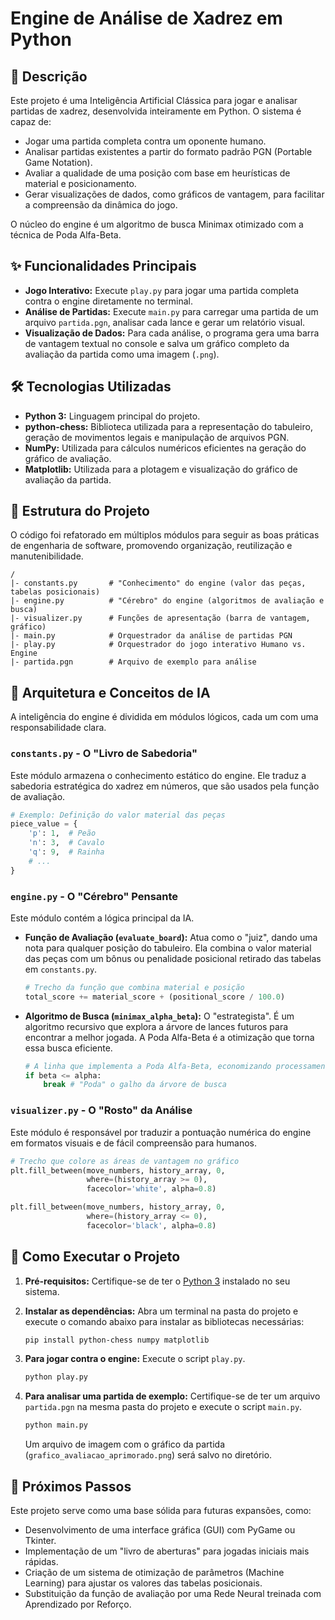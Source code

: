 # Engine de Análise de Xadrez em Python

## 📖 Descrição

Este projeto é uma Inteligência Artificial Clássica para jogar e analisar partidas de xadrez, desenvolvida inteiramente em Python. O sistema é capaz de:
- Jogar uma partida completa contra um oponente humano.
- Analisar partidas existentes a partir do formato padrão PGN (Portable Game Notation).
- Avaliar a qualidade de uma posição com base em heurísticas de material e posicionamento.
- Gerar visualizações de dados, como gráficos de vantagem, para facilitar a compreensão da dinâmica do jogo.

O núcleo do engine é um algoritmo de busca Minimax otimizado com a técnica de Poda Alfa-Beta.

## ✨ Funcionalidades Principais

* **Jogo Interativo:** Execute `play.py` para jogar uma partida completa contra o engine diretamente no terminal.
* **Análise de Partidas:** Execute `main.py` para carregar uma partida de um arquivo `partida.pgn`, analisar cada lance e gerar um relatório visual.
* **Visualização de Dados:** Para cada análise, o programa gera uma barra de vantagem textual no console e salva um gráfico completo da avaliação da partida como uma imagem (`.png`).

## 🛠️ Tecnologias Utilizadas

* **Python 3:** Linguagem principal do projeto.
* **python-chess:** Biblioteca utilizada para a representação do tabuleiro, geração de movimentos legais e manipulação de arquivos PGN.
* **NumPy:** Utilizada para cálculos numéricos eficientes na geração do gráfico de avaliação.
* **Matplotlib:** Utilizada para a plotagem e visualização do gráfico de avaliação da partida.

## 📂 Estrutura do Projeto

O código foi refatorado em múltiplos módulos para seguir as boas práticas de engenharia de software, promovendo organização, reutilização e manutenibilidade.

```
/
|- constants.py       # "Conhecimento" do engine (valor das peças, tabelas posicionais)
|- engine.py          # "Cérebro" do engine (algoritmos de avaliação e busca)
|- visualizer.py      # Funções de apresentação (barra de vantagem, gráfico)
|- main.py            # Orquestrador da análise de partidas PGN
|- play.py            # Orquestrador do jogo interativo Humano vs. Engine
|- partida.pgn        # Arquivo de exemplo para análise
```

## 🧠 Arquitetura e Conceitos de IA

A inteligência do engine é dividida em módulos lógicos, cada um com uma responsabilidade clara.

### `constants.py` - O "Livro de Sabedoria"

Este módulo armazena o conhecimento estático do engine. Ele traduz a sabedoria estratégica do xadrez em números, que são usados pela função de avaliação.

```python
# Exemplo: Definição do valor material das peças
piece_value = {
    'p': 1,  # Peão
    'n': 3,  # Cavalo
    'q': 9,  # Rainha
    # ...
}
```

### `engine.py` - O "Cérebro" Pensante

Este módulo contém a lógica principal da IA.

* **Função de Avaliação (`evaluate_board`):** Atua como o "juiz", dando uma nota para qualquer posição do tabuleiro. Ela combina o valor material das peças com um bônus ou penalidade posicional retirado das tabelas em `constants.py`.

    ```python
    # Trecho da função que combina material e posição
    total_score += material_score + (positional_score / 100.0)
    ```

* **Algoritmo de Busca (`minimax_alpha_beta`):** O "estrategista". É um algoritmo recursivo que explora a árvore de lances futuros para encontrar a melhor jogada. A Poda Alfa-Beta é a otimização que torna essa busca eficiente.

    ```python
    # A linha que implementa a Poda Alfa-Beta, economizando processamento
    if beta <= alpha:
        break # "Poda" o galho da árvore de busca
    ```

### `visualizer.py` - O "Rosto" da Análise

Este módulo é responsável por traduzir a pontuação numérica do engine em formatos visuais e de fácil compreensão para humanos.

```python
# Trecho que colore as áreas de vantagem no gráfico
plt.fill_between(move_numbers, history_array, 0, 
                 where=(history_array >= 0), 
                 facecolor='white', alpha=0.8)

plt.fill_between(move_numbers, history_array, 0, 
                 where=(history_array <= 0), 
                 facecolor='black', alpha=0.8)
```

## 🚀 Como Executar o Projeto

1.  **Pré-requisitos:**
    Certifique-se de ter o [Python 3](https://www.python.org/downloads/) instalado no seu sistema.

2.  **Instalar as dependências:**
    Abra um terminal na pasta do projeto e execute o comando abaixo para instalar as bibliotecas necessárias:
    ```bash
    pip install python-chess numpy matplotlib
    ```

3.  **Para jogar contra o engine:**
    Execute o script `play.py`.
    ```bash
    python play.py
    ```

4.  **Para analisar uma partida de exemplo:**
    Certifique-se de ter um arquivo `partida.pgn` na mesma pasta do projeto e execute o script `main.py`.
    ```bash
    python main.py
    ```
    Um arquivo de imagem com o gráfico da partida (`grafico_avaliacao_aprimorado.png`) será salvo no diretório.

## 🔮 Próximos Passos

Este projeto serve como uma base sólida para futuras expansões, como:
- Desenvolvimento de uma interface gráfica (GUI) com PyGame ou Tkinter.
- Implementação de um "livro de aberturas" para jogadas iniciais mais rápidas.
- Criação de um sistema de otimização de parâmetros (Machine Learning) para ajustar os valores das tabelas posicionais.
- Substituição da função de avaliação por uma Rede Neural treinada com Aprendizado por Reforço.
